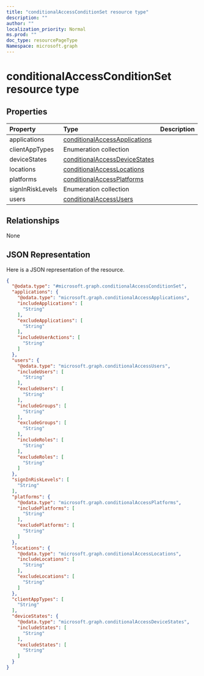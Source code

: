 ```yaml
---
title: "conditionalAccessConditionSet resource type"
description: ""
author: ""
localization_priority: Normal
ms.prod: ""
doc_type: resourcePageType
Namespace: microsoft.graph
---
```



# conditionalAccessConditionSet resource type



## Properties
|Property|Type|Description|
|:---|:---|:---|
|applications|[conditionalAccessApplications](../resources/conditionalAccessApplications.md)||
|clientAppTypes|Enumeration collection||
|deviceStates|[conditionalAccessDeviceStates](../resources/conditionalAccessDeviceStates.md)||
|locations|[conditionalAccessLocations](../resources/conditionalAccessLocations.md)||
|platforms|[conditionalAccessPlatforms](../resources/conditionalAccessPlatforms.md)||
|signInRiskLevels|Enumeration collection||
|users|[conditionalAccessUsers](../resources/conditionalAccessUsers.md)||

## Relationships
None

## JSON Representation
Here is a JSON representation of the resource.
<!-- {
  "blockType": "resource",
  "@odata.type": "microsoft.graph.conditionalAccessConditionSet"
}
-->
``` json
{
  "@odata.type": "#microsoft.graph.conditionalAccessConditionSet",
  "applications": {
    "@odata.type": "microsoft.graph.conditionalAccessApplications",
    "includeApplications": [
      "String"
    ],
    "excludeApplications": [
      "String"
    ],
    "includeUserActions": [
      "String"
    ]
  },
  "users": {
    "@odata.type": "microsoft.graph.conditionalAccessUsers",
    "includeUsers": [
      "String"
    ],
    "excludeUsers": [
      "String"
    ],
    "includeGroups": [
      "String"
    ],
    "excludeGroups": [
      "String"
    ],
    "includeRoles": [
      "String"
    ],
    "excludeRoles": [
      "String"
    ]
  },
  "signInRiskLevels": [
    "String"
  ],
  "platforms": {
    "@odata.type": "microsoft.graph.conditionalAccessPlatforms",
    "includePlatforms": [
      "String"
    ],
    "excludePlatforms": [
      "String"
    ]
  },
  "locations": {
    "@odata.type": "microsoft.graph.conditionalAccessLocations",
    "includeLocations": [
      "String"
    ],
    "excludeLocations": [
      "String"
    ]
  },
  "clientAppTypes": [
    "String"
  ],
  "deviceStates": {
    "@odata.type": "microsoft.graph.conditionalAccessDeviceStates",
    "includeStates": [
      "String"
    ],
    "excludeStates": [
      "String"
    ]
  }
}
```

